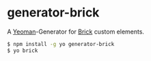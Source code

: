 # generator-brick 

A [Yeoman](https://github.com/yeoman/yeoman)-Generator for [Brick](https://github.com/mozbrick/brick/) custom elements.

```bash
$ npm install -g yo generator-brick
$ yo brick
```

